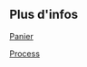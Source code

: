 ## Plus d'infos

<a class='see-also' href='panier.html'><span class='title'>Panier</span></a>

<a class='see-also' href='process.html'><span class='title'>Process</span></a>

